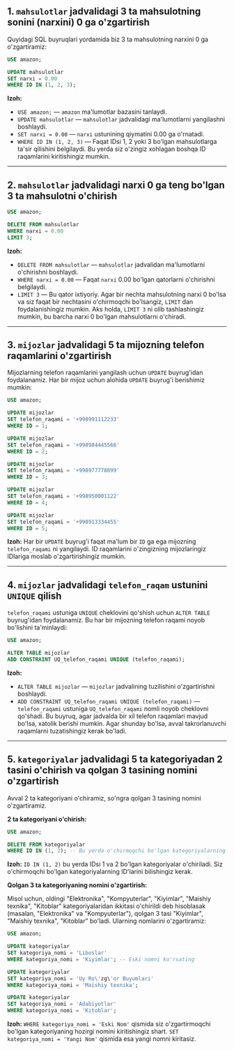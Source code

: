 ## 1\. `mahsulotlar` jadvalidagi 3 ta mahsulotning sonini (narxini) 0 ga o'zgartirish

Quyidagi SQL buyruqlari yordamida biz 3 ta mahsulotning narxini 0 ga o'zgartiramiz:

```sql
USE amazon;

UPDATE mahsulotlar
SET narxi = 0.00
WHERE ID IN (1, 2, 3);
```

**Izoh:**

  * `USE amazon;` — `amazon` ma'lumotlar bazasini tanlaydi.
  * `UPDATE mahsulotlar` — `mahsulotlar` jadvalidagi ma'lumotlarni yangilashni boshlaydi.
  * `SET narxi = 0.00` — `narxi` ustunining qiymatini 0.00 ga o'rnatadi.
  * `WHERE ID IN (1, 2, 3)` — Faqat IDsi 1, 2 yoki 3 bo'lgan mahsulotlarga ta'sir qilishini belgilaydi. Bu yerda siz o'zingiz xohlagan boshqa ID raqamlarini kiritishingiz mumkin.

-----

## 2\. `mahsulotlar` jadvalidagi narxi 0 ga teng bo'lgan 3 ta mahsulotni o'chirish

```sql
USE amazon;

DELETE FROM mahsulotlar
WHERE narxi = 0.00
LIMIT 3;
```

**Izoh:**

  * `DELETE FROM mahsulotlar` — `mahsulotlar` jadvalidan ma'lumotlarni o'chirishni boshlaydi.
  * `WHERE narxi = 0.00` — Faqat `narxi` 0.00 bo'lgan qatorlarni o'chirishni belgilaydi.
  * `LIMIT 3` — Bu qator ixtiyoriy. Agar bir nechta mahsulotning narxi 0 bo'lsa va siz faqat bir nechtasini o'chirmoqchi bo'lsangiz, `LIMIT` dan foydalanishingiz mumkin. Aks holda, `LIMIT 3` ni olib tashlashingiz mumkin, bu barcha narxi 0 bo'lgan mahsulotlarni o'chiradi.

-----

## 3\. `mijozlar` jadvalidagi 5 ta mijozning telefon raqamlarini o'zgartirish

Mijozlarning telefon raqamlarini yangilash uchun `UPDATE` buyrug'idan foydalanamiz. Har bir mijoz uchun alohida `UPDATE` buyrug'i berishimiz mumkin:

```sql
USE amazon;

UPDATE mijozlar
SET telefon_raqami = '+998991112233'
WHERE ID = 1;

UPDATE mijozlar
SET telefon_raqami = '+998984445566'
WHERE ID = 2;

UPDATE mijozlar
SET telefon_raqami = '+998977778899'
WHERE ID = 3;

UPDATE mijozlar
SET telefon_raqami = '+998950001122'
WHERE ID = 4;

UPDATE mijozlar
SET telefon_raqami = '+998913334455'
WHERE ID = 5;
```

**Izoh:** Har bir `UPDATE` buyrug'i faqat ma'lum bir `ID` ga ega mijozning `telefon_raqami` ni yangilaydi. ID raqamlarini o'zingizning mijozlaringiz IDlariga moslab o'zgartirishingiz mumkin.

-----

## 4\. `mijozlar` jadvalidagi `telefon_raqam` ustunini `UNIQUE` qilish

`telefon_raqami` ustuniga `UNIQUE` cheklovini qo'shish uchun `ALTER TABLE` buyrug'idan foydalanamiz. Bu har bir mijozning telefon raqami noyob bo'lishini ta'minlaydi:

```sql
USE amazon;

ALTER TABLE mijozlar
ADD CONSTRAINT UQ_telefon_raqami UNIQUE (telefon_raqami);
```

**Izoh:**

  * `ALTER TABLE mijozlar` — `mijozlar` jadvalining tuzilishini o'zgartirishni boshlaydi.
  * `ADD CONSTRAINT UQ_telefon_raqami UNIQUE (telefon_raqami)` — `telefon_raqami` ustuniga `UQ_telefon_raqami` nomli noyob cheklovni qo'shadi. Bu buyruq, agar jadvalda bir xil telefon raqamlari mavjud bo'lsa, xatolik berishi mumkin. Agar shunday bo'lsa, avval takrorlanuvchi raqamlarni tuzatishingiz kerak bo'ladi.

-----

## 5\. `kategoriyalar` jadvalidagi 5 ta kategoriyadan 2 tasini o'chirish va qolgan 3 tasining nomini o'zgartirish

Avval 2 ta kategoriyani o'chiramiz, so'ngra qolgan 3 tasining nomini o'zgartiramiz.

**2 ta kategoriyani o'chirish:**

```sql
USE amazon;

DELETE FROM kategoriyalar
WHERE ID IN (1, 2); -- Bu yerda o'chirmoqchi bo'lgan kategoriyalarning ID'larini kiriting
```

**Izoh:** `ID IN (1, 2)` bu yerda IDsi 1 va 2 bo'lgan kategoriyalar o'chiriladi. Siz o'chirmoqchi bo'lgan kategoriyalarning ID'larini bilishingiz kerak.

**Qolgan 3 ta kategoriyaning nomini o'zgartirish:**

Misol uchun, oldingi "Elektronika", "Kompyuterlar", "Kiyimlar", "Maishiy texnika", "Kitoblar" kategoriyalaridan ikkitasi o'chirildi deb hisoblasak (masalan, "Elektronika" va "Kompyuterlar"), qolgan 3 tasi "Kiyimlar", "Maishiy texnika", "Kitoblar" bo'ladi. Ularning nomlarini o'zgartiramiz:

```sql
USE amazon;

UPDATE kategoriyalar
SET kategoriya_nomi = 'Liboslar'
WHERE kategoriya_nomi = 'Kiyimlar'; -- Eski nomni ko'rsating

UPDATE kategoriyalar
SET kategoriya_nomi = 'Uy Ro\'zg\'or Buyumlari'
WHERE kategoriya_nomi = 'Maishiy texnika';

UPDATE kategoriyalar
SET kategoriya_nomi = 'Adabiyotlar'
WHERE kategoriya_nomi = 'Kitoblar';
```

**Izoh:** `WHERE kategoriya_nomi = 'Eski Nom'` qismida siz o'zgartirmoqchi bo'lgan kategoriyaning hozirgi nomini kiritishingiz shart. `SET kategoriya_nomi = 'Yangi Nom'` qismida esa yangi nomni kiritasiz.